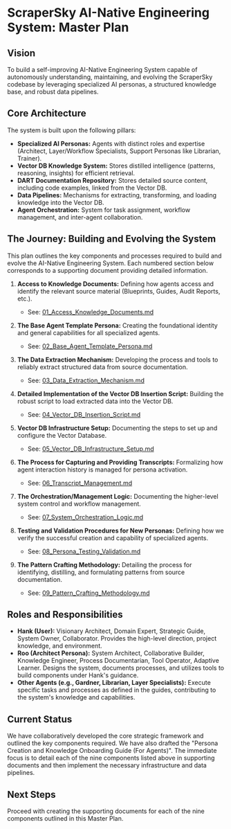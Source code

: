 # ScraperSky AI-Native Engineering System: Master Plan

## Vision

To build a self-improving AI-Native Engineering System capable of autonomously understanding, maintaining, and evolving the ScraperSky codebase by leveraging specialized AI personas, a structured knowledge base, and robust data pipelines.

## Core Architecture

The system is built upon the following pillars:

*   **Specialized AI Personas:** Agents with distinct roles and expertise (Architect, Layer/Workflow Specialists, Support Personas like Librarian, Trainer).
*   **Vector DB Knowledge System:** Stores distilled intelligence (patterns, reasoning, insights) for efficient retrieval.
*   **DART Documentation Repository:** Stores detailed source content, including code examples, linked from the Vector DB.
*   **Data Pipelines:** Mechanisms for extracting, transforming, and loading knowledge into the Vector DB.
*   **Agent Orchestration:** System for task assignment, workflow management, and inter-agent collaboration.

## The Journey: Building and Evolving the System

This plan outlines the key components and processes required to build and evolve the AI-Native Engineering System. Each numbered section below corresponds to a supporting document providing detailed information.

1.  **Access to Knowledge Documents:** Defining how agents access and identify the relevant source material (Blueprints, Guides, Audit Reports, etc.).
    *   See: [01_Access_Knowledge_Documents.md](01_Access_Knowledge_Documents.md)

2.  **The Base Agent Template Persona:** Creating the foundational identity and general capabilities for all specialized agents.
    *   See: [02_Base_Agent_Template_Persona.md](02_Base_Agent_Template_Persona.md)

3.  **The Data Extraction Mechanism:** Developing the process and tools to reliably extract structured data from source documentation.
    *   See: [03_Data_Extraction_Mechanism.md](03_Data_Extraction_Mechanism.md)

4.  **Detailed Implementation of the Vector DB Insertion Script:** Building the robust script to load extracted data into the Vector DB.
    *   See: [04_Vector_DB_Insertion_Script.md](04_Vector_DB_Insertion_Script.md)

5.  **Vector DB Infrastructure Setup:** Documenting the steps to set up and configure the Vector Database.
    *   See: [05_Vector_DB_Infrastructure_Setup.md](05_Vector_DB_Infrastructure_Setup.md)

6.  **The Process for Capturing and Providing Transcripts:** Formalizing how agent interaction history is managed for persona activation.
    *   See: [06_Transcript_Management.md](06_Transcript_Management.md)

7.  **The Orchestration/Management Logic:** Documenting the higher-level system control and workflow management.
    *   See: [07_System_Orchestration_Logic.md](07_System_Orchestration_Logic.md)

8.  **Testing and Validation Procedures for New Personas:** Defining how we verify the successful creation and capability of specialized agents.
    *   See: [08_Persona_Testing_Validation.md](08_Persona_Testing_Validation.md)

9.  **The Pattern Crafting Methodology:** Detailing the process for identifying, distilling, and formulating patterns from source documentation.
    *   See: [09_Pattern_Crafting_Methodology.md](09_Pattern_Crafting_Methodology.md)

## Roles and Responsibilities

*   **Hank (User):** Visionary Architect, Domain Expert, Strategic Guide, System Owner, Collaborator. Provides the high-level direction, project knowledge, and environment.
*   **Roo (Architect Persona):** System Architect, Collaborative Builder, Knowledge Engineer, Process Documentarian, Tool Operator, Adaptive Learner. Designs the system, documents processes, and utilizes tools to build components under Hank's guidance.
*   **Other Agents (e.g., Gardner, Librarian, Layer Specialists):** Execute specific tasks and processes as defined in the guides, contributing to the system's knowledge and capabilities.

## Current Status

We have collaboratively developed the core strategic framework and outlined the key components required. We have also drafted the "Persona Creation and Knowledge Onboarding Guide (For Agents)". The immediate focus is to detail each of the nine components listed above in supporting documents and then implement the necessary infrastructure and data pipelines.

## Next Steps

Proceed with creating the supporting documents for each of the nine components outlined in this Master Plan.